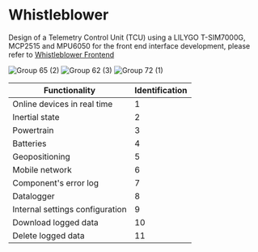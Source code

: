 # Whistleblower
Design of a Telemetry Control Unit (TCU) using a LILYGO T-SIM7000G, MCP2515 and MPU6050
for the front end interface development, please refer to [Whistleblower Frontend](https://github.com/Humpkins/Whissleblower_Frontend)

![Group 65 (2)](https://github.com/Humpkins/Whistleblower/assets/50257157/08f10123-6de5-41a2-b9dd-bfe77aec145d)
![Group 62 (3)](https://github.com/Humpkins/Whistleblower/assets/50257157/387f15bd-6486-41e1-9675-d75b56096ef2)
![Group 72 (1)](https://github.com/Humpkins/Whistleblower/assets/50257157/0cef7e6a-6063-4f0a-86a5-4bcedf411836)

| Functionality                                       | Identification |
|------------------------------------------------------|-------------- |
| Online devices in real time                         | 1            |
| Inertial state                                      | 2            |
| Powertrain                                          | 3            |
| Batteries                                           | 4            |
| Geopositioning                                      | 5            |
| Mobile network                                      | 6            |
| Component's error log                               | 7            |
| Datalogger                                          | 8            |
| Internal settings configuration                     | 9            |
| Download logged data                                | 10           |
| Delete logged data                                  | 11           |
